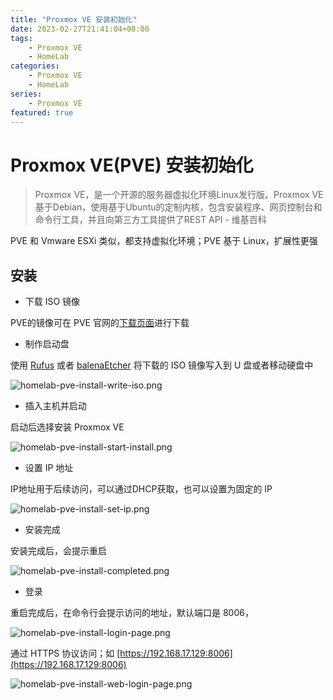 ```yaml
---
title: "Proxmox VE 安装初始化"
date: 2023-02-27T21:41:04+08:00
tags:
    - Proxmox VE
    - HomeLab
categories: 
    - Proxmox VE
    - HomeLab
series: 
    - Proxmox VE
featured: true  
---
```


# Proxmox VE(PVE) 安装初始化

> Proxmox VE，是一个开源的服务器虚拟化环境Linux发行版。Proxmox VE基于Debian，使用基于Ubuntu的定制内核，包含安装程序、网页控制台和命令行工具，并且向第三方工具提供了REST API - 维基百科

PVE 和 Vmware ESXi 类似，都支持虚拟化环境；PVE 基于 Linux，扩展性更强

## 安装 

- 下载 ISO 镜像 

PVE的镜像可在 PVE 官网的[下载页面](https://www.proxmox.com/en/downloads/category/iso-images-pve)进行下载 

- 制作启动盘 

使用 [Rufus](https://rufus.ie/zh/) 或者 [balenaEtcher](https://www.balena.io/etcher) 将下载的 ISO 镜像写入到 U 盘或者移动硬盘中

![homelab-pve-install-write-iso.png](https://hellowoodes.oss-cn-beijing.aliyuncs.com/picture/homelab-pve-install-write-iso.png)

- 插入主机并启动

启动后选择安装 Proxmox VE

![homelab-pve-install-start-install.png](https://hellowoodes.oss-cn-beijing.aliyuncs.com/picture/homelab-pve-install-start-install.png)

- 设置 IP 地址

IP地址用于后续访问，可以通过DHCP获取，也可以设置为固定的 IP 

![homelab-pve-install-set-ip.png](https://hellowoodes.oss-cn-beijing.aliyuncs.com/picture/homelab-pve-install-set-ip.png)

- 安装完成

安装完成后，会提示重启

![homelab-pve-install-completed.png](https://hellowoodes.oss-cn-beijing.aliyuncs.com/picture/homelab-pve-install-completed.png)

- 登录 


重启完成后，在命令行会提示访问的地址，默认端口是 8006，

![homelab-pve-install-login-page.png](https://hellowoodes.oss-cn-beijing.aliyuncs.com/picture/homelab-pve-install-login-page.png)

通过 HTTPS 协议访问；如 [https://192.168.17.129:8006](https://192.168.17.129:8006)

![homelab-pve-install-web-login-page.png](https://hellowoodes.oss-cn-beijing.aliyuncs.com/picture/homelab-pve-install-web-login-page.png)